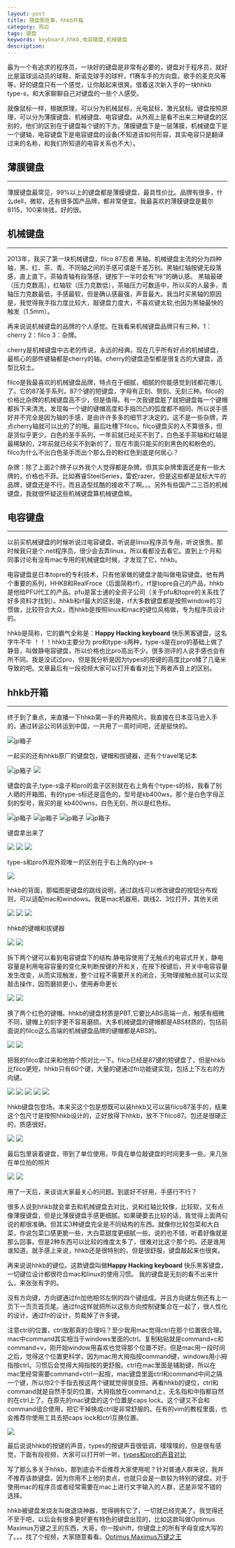 ```yaml
---
layout: post
title: 键盘那些事，hhkb开箱
category: 周边
tags: 键盘
keywords: keyboard,hhkb,电容键盘,机械键盘
description:
---
```




最为一个有追求的程序员，一块好的键盘是非常有必要的，键盘对于程序员，就好比是篮球运动员的球鞋，斯诺克球手的球杆，f1赛车手的方向盘，歌手的麦克风等等，好的键盘只有一个感觉，让你敲起来很爽。借着这次新入手的一块hhkb type-s，和大家聊聊自己对键盘的一些个人感受。

就像鼠标一样，根据原理，可以分为机械鼠标，光电鼠标，激光鼠标。键盘按照原理，可以分为薄膜键盘、机械键盘、电容键盘。从外观上是看不出来三种键盘的区别的，他们的区别在于键盘每个键的下方。薄膜键盘下是一层薄膜，机械键盘下是一个键轴，电容键盘下是电容键盘的设备(不知道该如何形容，其实电容只是翻译过来的名称，和我们所知道的电容关系也不大）。


##  薄膜键盘
---
薄膜键盘最常见，99%以上的键盘都是薄膜键盘，最具性价比。品牌有很多，什么dell，微软，还有很多国产品牌，都非常便宜。我最喜欢的薄膜键盘是戴尔8115，100来块钱，好的很。


##  机械键盘
---

2013年，我买了第一块机械键盘，filco 87忍者 黑轴。机械键盘主流的分为四种轴，黑、红、茶、青。不同轴之间的手感可谓是千差万别。黑轴红轴按键无段落感，直上直下。茶轴青轴有段落感，键按下一半时会有“咔”的确认感。 黑轴最硬（压力克数高），红轴软（压力克数低），茶轴压力可数适中，所以买的人最多，青轴压力克数最低，手感最软，但是确认感最强，声音最大。我当时买黑轴的原因是，我觉得我手指力度比较大，敲键盘力度大，不喜欢键太软,也因为黑轴最快的触发（1.5mm）。

再来说说机械键盘的品牌的个人感觉。在我看来机械键盘品牌只有三种。1：cherry 2：filco 3：杂牌。

cherry是机械键盘中古老的传说，永远的经典。现在几乎所有好点的机械键盘，最核心的部件键轴都是cherry的轴。cherry的键盘造型都是很复古的大键盘，造型比较土。

filco是我最喜欢的机械键盘品牌，特点在于细腻，细腻的你能感觉到钱都花哪儿了。它的87圣手系列，87个键的短键盘，字母有正刻、侧刻、无刻三种。filco的价格比杂牌的机械键盘高不少，但是值得。有一次我键盘脏了就把键盘每一个键帽都拆下来清洗，发现每一个键的键帽高度和手指凹凸的弧度都不相同。所以说手感好并不完全是因为轴的手感，是由许许多多的细节才决定的。这不是一些杂牌，弄点cherry轴就可以比的了的哦。最后吐槽下filco。filco键盘买的人不算很多，但是货似乎更少。白色的圣手系列，一年前就已经买不到了，白色圣手茶轴和红轴是最稀缺的，2年前就已经买不到新的了。现在市面只能买的到黑色的和粉色的。filco为什么不出白色圣手而出个那么丑的粉红色到底是何居心？

杂牌：除了上面2个牌子以外我个人觉得都是杂牌。但其实杂牌里面还是有一些大牌的，价格也不菲。比如赛睿SteelSeries，雷蛇razer。但是这些都是鼠标大牛的品牌，键盘还是不行，而且造型炫酷的接收不了啊。。。另外有些国产二三百的机械键盘，我就很怀疑这些机械键盘算机械键盘嘛。

##  电容键盘
---

以前买机械键盘的时候听说过电容键盘，听说是linux程序员专用，听说很贵。那时候我只是个.net程序员，很少会去弄linux，所以看都没去看它。直到上个月和同事讨论有没有mac专用的机械键盘时候，才发现了它，hhkb。

电容键盘是日本topre的专利技术，只有他家做的键盘才能叫做电容键盘。他有两个重要的系列，HHKB和RealFroce（后面简称rf）。rf是topre自己的产品，hhkb是他给PFU代工的产品。pfu是富士通的全资子公司（关于pfu和topre的关系找了好多资料才找到）。hhkb和rf最大的区别是，rf大多数键盘都是按照window的习惯做，比较符合大众，而hhkb是按照linux和mac的键位风格做，专为程序员设计的。

hhkb是简称，它的霸气全称是：**Happy Hacking keyboard**  快乐黑客键盘，这名字牛不牛 ！！！hhkb主要分为 pro和type-s两种，type-s是在pro的基础上做了静音，叫做静电容键盘，所以价格也比pro高出不少。很多测评的人说手感也会有所不同。我是没试过pro，但是我分析是因为types的按键的高度比pro矮了几毫米导致的吧。文章最后有一段视频大家可以打开看看对比下两者声音上的区别。

##  hhkb开箱
---

终于到了重点，来直播一下hhkb第一手的开箱照片。我直接在日本亚马逊入手的，通过转运公司转运到中国，一共用了一周时间吧，还是挺快的。

![jp箱子]({{site.url}}/assets/uploads/2015hhkb/IMG_0201.jpg)

一起买的还有hhkb原厂的键盘包，键帽和拔键器，还有个travel笔记本

![jp箱子]({{site.url}}/assets/uploads/2015hhkb/IMG_0203.jpg)
![]({{site.url}}/assets/uploads/2015hhkb/IMG_0229.jpg)

键盘的盒子,type-s盒子和pro的盒子区别就在右上角有个type-s的标，我看了别人晒的开箱图，有的type-s标还是蓝色的，型号是kb400ws，那个是白色字母正刻的型号，我买的是 kb400wns，白色无刻，所以是红色标。

![jp箱子]({{site.url}}/assets/uploads/2015hhkb/IMG_0204.jpg)
![jp箱子]({{site.url}}/assets/uploads/2015hhkb/IMG_0205.jpg)
![jp箱子]({{site.url}}/assets/uploads/2015hhkb/IMG_0206.jpg)
![jp箱子]({{site.url}}/assets/uploads/2015hhkb/IMG_0207.jpg)

键盘拿出来了

![]({{site.url}}/assets/uploads/2015hhkb/IMG_0208.jpg)
![]({{site.url}}/assets/uploads/2015hhkb/IMG_0209.jpg)
![]({{site.url}}/assets/uploads/2015hhkb/IMG_0212.jpg)

type-s和pro外观外观唯一的区别在于右上角的type-s

![]({{site.url}}/assets/uploads/2015hhkb/IMG_0210.jpg)

hhkb的背面，那幅图是键盘的跳线说明，通过跳线可以修改键盘的按钮分布规则，可以适配mac和windows。我是mac机器用，跳线2、3位打开，其他关闭

![]({{site.url}}/assets/uploads/2015hhkb/IMG_0211.jpg)
![]({{site.url}}/assets/uploads/2015hhkb/IMG_0214.jpg)
![]({{site.url}}/assets/uploads/2015hhkb/IMG_0215.jpg)

hhkb的键帽和拔键器

![]({{site.url}}/assets/uploads/2015hhkb/IMG_0216.jpg)
![]({{site.url}}/assets/uploads/2015hhkb/IMG_0217.jpg)

拆下两个键可以看到电容键盘下的结构.静电容使用了无触点的电容式开关，静电容量是利用电容容量的变化来判断按键的开和关，在按下按键后，开关中电容容量发生改变，从而实现触发，整个过程不需要开关的闭合，无物理接触点就可以实现敲击操作，因而磨损更小，使用寿命更长

![](http://igao7.qiniudn.com/uploads/07-2/-4/07-22-49-85.jpg)
![]({{site.url}}/assets/uploads/2015hhkb/IMG_0218.jpg)

换了两个红色的键帽。hhkb的键盘材质是PBT,它要比ABS高端一点，触感有细微不同，键帽上的刻字更不容易磨损。大多机械键盘的键帽都是ABS材质的，包括前面说的filco这么高端的机械键盘品牌的键帽都是ABS的。

![]({{site.url}}/assets/uploads/2015hhkb/IMG_0219.jpg)
![]({{site.url}}/assets/uploads/2015hhkb/IMG_0220.jpg)



把我的filco拿过来和他拍个照对比一下。filco已经是87键的短键盘了，但是hhkb比filco更短，hhkb只有60个键，大量的键通过fn功能键实现，包括上下左右的方向键。

![]({{site.url}}/assets/uploads/2015hhkb/IMG_0223.jpg)
![]({{site.url}}/assets/uploads/2015hhkb/IMG_0224.jpg)
![]({{site.url}}/assets/uploads/2015hhkb/IMG_0225.jpg)
![]({{site.url}}/assets/uploads/2015hhkb/IMG_0226.jpg)
![]({{site.url}}/assets/uploads/2015hhkb/IMG_0227.jpg)

hhkb键盘包登场。本来买这个包是想既可以装hhkb又可以装filco87圣手的，结果这个包尺寸是按照hhkb设计的，正好放得下hhkb，放不下filco87。包还是很硬正的，质感很好。

![]({{site.url}}/assets/uploads/2015hhkb/IMG_0222.jpg)
![]({{site.url}}/assets/uploads/2015hhkb/IMG_0228.jpg)

最后包里装着键盘，带到了单位使用。毕竟在单位敲键盘的时间更多一些。来几张在单位拍的照片

![]({{site.url}}/assets/uploads/2015hhkb/IMG_0233.jpg)
![]({{site.url}}/assets/uploads/2015hhkb/IMG_0235.jpg)

用了一天后，来谈谈大家最关心的问题。到底好不好用，手感行不行？

很多人说到hhkb就会拿去和机械键盘去对比，说和红轴比较像，比较软，又有点像薄膜键盘，但是比薄膜键盘手感更细腻。如果硬要去比较的话，我觉得上面两句说的都很准确。但其实3种键盘完全是不同结构的东西。就像你比较包菜和大白菜，你说包菜口感更脆一些，大白菜甜度更细腻一些。说的也不错，听着好像就是那么回事。但是2种东西可以比较的维度太多了，很难对比这个那个的。还是谁用谁知道。就手感上来说，hhkb还是很特别的，但是很舒服，键盘敲起来也很爽。

再来说说hhkb的键位。这款键盘叫做**Happy Hacking keyboard**  快乐黑客键盘，一切键位设计都很符合mac和linux的使用习惯。 我的键盘是无刻的看不出来什么，来张张有字的。

没有方向键，方向键通过fn加他相邻左侧的四个键组成。并且方向键左侧还有上一页下一页页首页尾。通过fn这样就把所以这些方向控制键集合在一起了，很人性化的设计。通过fn的设计，剪裁掉了许多键。

注意ctrl的位置，ctrl放那真的合理吗？至少我用mac觉得ctrl在那个位置很合理。mac中command其实相当于windows里面的ctrl。复制粘贴就是command+c和command+v，刚开始window用喜欢也觉得那个位置不好。但是mac用一段时间之后，觉得这个位置更科学，因为mac用大拇指按command键，windows用小拇指按ctrl。习惯后会觉得大拇指按的更舒服。ctrl在mac里面是辅助键，所以在mac里经常需要command+ctrl一起按，mac键盘里面ctrl和command中间之隔一个键，所以你2个手指去按这两个键就觉得很变扭。再看hhkb的键位，ctrl和command就是自然手型的位置，大拇指放在command上，无名指和中指都自然的在ctrl上了。在原先的mac键盘的这个位置是caps lock。这个键又不会和command组合使用，把它干掉换成ctrl是非常舒服的。在有的vim的教程里面，也会推荐你使用工具去把caps lock和ctrl互换位置。

![]({{site.url}}/assets/uploads/2015hhkb/IMG_0115.jpg)

最后说说hhkb的按键的声音，types的按键声音很低调，噗噗噗的，但是很有感觉，下面有段视频，大家可以打开听一听。[types和pro的声音对比](http://www.tudou.com/programs/view/O4KNR_VTW70)


写了那么多关于hhkb，那到底会不会推荐大家使用呢？针对普通人群来说，我并不推荐该款键盘，因为你用不上他的卖点，也就只会是一款较为特别的键盘。对于使用mac的程序员或者经常需要在mac上进行文字输入的人群，还是非常不错的选择。

hhkb被键盘发烧友叫做退烧神器，觉得拥有它了，一切就已经完美了。我觉得还不至于吧，以后会有很多更好更有特色的键盘出现的，比如这款叫做Optimus Maximus万键之王的东西，大哥，你一按shift，你键盘上的所有字母变成大写的了。。。找了个视频，大家随意看看。[Optimus Maximus万键之王](http://www.tudou.com/programs/view/UMk69iYNoSo)




